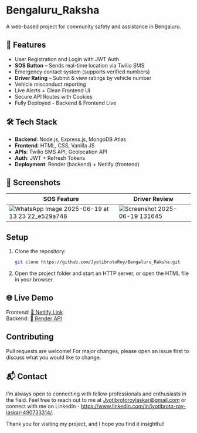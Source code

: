 # Bengaluru_Raksha

A web-based project for community safety and assistance in Bengaluru.

## 🚀 Features

- User Registration and Login with JWT Auth
- **SOS Button** – Sends real-time location via Twilio SMS
- Emergency contact system (supports verified numbers)
- **Driver Rating** – Submit & view ratings by vehicle number
- Vehicle misconduct reporting
- Live Alerts + Clean Frontend UI
- Secure API Routes with Cookies
- Fully Deployed – Backend & Frontend Live

## 🛠️ Tech Stack

- **Backend**: Node.js, Express.js, MongoDB Atlas
- **Frontend**: HTML, CSS, Vanilla JS
- **APIs**: Twilio SMS API, Geolocation API
- **Auth**: JWT + Refresh Tokens
- **Deployment**: Render (backend) + Netlify (frontend)
## 📸 Screenshots

| SOS Feature | Driver Review |
|------------|---------------|
| ![WhatsApp Image 2025-06-19 at 13 23 22_e529a748](https://github.com/user-attachments/assets/1bcdb4b3-598e-4ea7-a899-58de8fae1c86) | ![Screenshot 2025-06-19 131645](https://github.com/user-attachments/assets/f3e3ac22-224d-4cad-8d11-9f5a6b8b2951)



## Setup

1. Clone the repository:
   ```bash
   git clone https://github.com/JyotibrotoRoy/Bengaluru_Raksha.git
   ```
2. Open the project folder and start an HTTP server, or open the HTML file in your browser.

## 🌐 Live Demo

Frontend: [🔗 Netlify Link]( https://bengaulruraksha.netlify.app
)  
Backend: [🔗 Render API]( https://bengaluru-raksha.onrender.com
)

## Contributing

Pull requests are welcome! For major changes, please open an issue first to discuss what you would like to change.

## 📬 Contact

I’m always open to connecting with fellow professionals and enthusiasts in the field. Feel free to reach out to me at Jyotibrotoroylaskar@gmail.com or connect with me on LinkedIn - https://www.linkedin.com/in/jyotibroto-roy-laskar-490733314/.

Thank you for visiting my project, and I hope you find it insightful!

